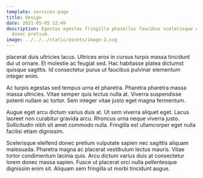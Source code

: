 ```yaml
---
template: services-page
title: Design
date: 2021-05-05 12:49
description: Egestas egestas fringilla phasellus faucibus scelerisque eleifend
  donec pretium.
image: ../../../static/assets/image-2.svg
---
```


placerat duis ultricies lacus. Ultrices eros in cursus turpis massa tincidunt dui ut ornare. Et molestie ac feugiat sed. Hac habitasse platea dictumst quisque sagittis. Id consectetur purus ut faucibus pulvinar elementum integer enim.

Ac turpis egestas sed tempus urna et pharetra. Pharetra pharetra massa massa ultricies. Vitae semper quis lectus nulla at. Viverra suspendisse potenti nullam ac tortor. Sem integer vitae justo eget magna fermentum.

Augue eget arcu dictum varius duis at. Ut sem viverra aliquet eget. Lacus laoreet non curabitur gravida arcu. Rhoncus urna neque viverra justo. Sollicitudin nibh sit amet commodo nulla. Fringilla est ullamcorper eget nulla facilisi etiam dignissim.

Scelerisque eleifend donec pretium vulputate sapien nec sagittis aliquam malesuada. Pharetra magna ac placerat vestibulum lectus mauris. Vitae tortor condimentum lacinia quis. Arcu dictum varius duis at consectetur lorem donec massa sapien. Fusce ut placerat orci nulla pellentesque dignissim enim sit. Aliquam sem fringilla ut morbi tincidunt augue.
